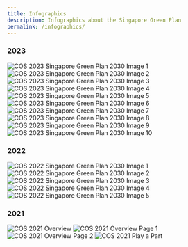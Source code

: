 ```yaml
---
title: Infographics
description: Infographics about the Singapore Green Plan  
permalink: /infographics/
---
```

### 2023

<img src="/images/infographics/COSGP2023-1.png" alt="COS 2023 Singapore Green Plan 2030 Image 1"> 

<img src="/images/infographics/COSGP2023-2.png" alt="COS 2023 Singapore Green Plan 2030 Image 2"> 

<img src="/images/infographics/COSGP2023-3.png" alt="COS 2023 Singapore Green Plan 2030 Image 3"> 

<img src="/images/infographics/COSGP2023-4.png" alt="COS 2023 Singapore Green Plan 2030 Image 4"> 

<img src="/images/infographics/COSGP2023-5.png" alt="COS 2023 Singapore Green Plan 2030 Image 5"> 

<img src="/images/infographics/COSGP2023-6.png" alt="COS 2023 Singapore Green Plan 2030 Image 6"> 

<img src="/images/infographics/COSGP2023-7.png" alt="COS 2023 Singapore Green Plan 2030 Image 7"> 

<img src="/images/infographics/COSGP2023-8.png" alt="COS 2023 Singapore Green Plan 2030 Image 8"> 

<img src="/images/infographics/COSGP2023-9.png" alt="COS 2023 Singapore Green Plan 2030 Image 9"> 

<img src="/images/infographics/COSGP2023-10.png" alt="COS 2023 Singapore Green Plan 2030 Image 10"> 

### 2022 

<img src="/images/infographics/cos2022_1.jpg" alt="COS 2022 Singapore Green Plan 2030 Image 1"> 

<img src="/images/infographics/cos2022_2.jpg" alt="COS 2022 Singapore Green Plan 2030 Image 2"> 

<img src="/images/infographics/cos2022_3.jpg" alt="COS 2022 Singapore Green Plan 2030 Image 3"> 

<img src="/images/infographics/cos2022_4.jpg" alt="COS 2022 Singapore Green Plan 2030 Image 4"> 

<img src="/images/infographics/cos2022_5.jpg" alt="COS 2022 Singapore Green Plan 2030 Image 5"> 


### 2021 

<img src="/images/resources/cos-sgp-infographics.png" alt="COS 2021 Overview"> 

<img src="/images/resources/sgp_overview_p1.png" alt="COS 2021 Overview Page 1"> 

<img src="/images/resources/sgp_overview_p2.png" alt="COS 2021 Overview Page 2"> 

<img src="/images/resources/sgp_actionables.jpg" alt="COS 2021 Play a Part">
